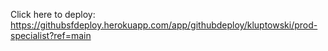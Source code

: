 Click here to deploy: https://githubsfdeploy.herokuapp.com/app/githubdeploy/kluptowski/prod-specialist?ref=main